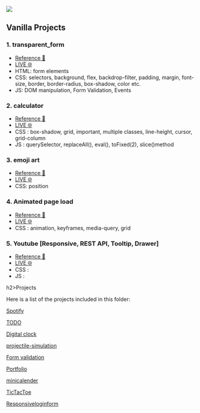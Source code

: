 

![](https://www.codingnepalweb.com/wp-content/uploads/2022/09/10-best-beginner-to-intermediate-js-projec-fix.jpg)

## Vanilla Projects

### 1. transparent_form

- [Reference 🎨](https://roopaish.github.io/CSS-RoadMap/Transparent%20Login%20Form/)
- [LIVE 🌐](https://apsarabiswokarma.github.io/WebDevelopment-Roadmap/vanilla/transparent_form)
- HTML: form elements
- CSS: selectors, background, flex, backdrop-filter, padding, margin, font-size, border, border-radius, box-shadow, color etc.
- JS: DOM manipulation, Form Validation, Events

### 2. calculator

- [Reference 🎨](https://www.figma.com/community/file/984658356416751911)
- [LIVE 🌐](https://apsarabiswokarma.github.io/WebDevelopment-Roadmap/vanilla/calculator)
- CSS : box-shadow, grid, important, multiple classes, line-height, cursor, grid-column
- JS : querySelector, replaceAll(), eval(), toFixed(2), slice()method

### 3. emoji art

- [Reference 🎨](https://roopaish.github.io/CSS-RoadMap/CSS%20Only%20Emoji%20Art/)
- [LIVE 🌐](https://apsarabiswokarma.github.io/WebDevelopment-Roadmap/vanilla/css-emoji)
- CSS: position

### 4. Animated page load

- [Reference 🎨](https://roopaish.github.io/CSS-RoadMap/Animated%20Page%20Load/)
- [LIVE 🌐](https://apsarabiswokarma.github.io/WebDevelopment-Roadmap/vanilla/page-animation)
- CSS : animation, keyframes, media-query, grid

### 5. Youtube [Responsive, REST API, Tooltip, Drawer]

- [Reference 🎨](<https://www.figma.com/file/6JyLA1l1DTup2L4YHold1e/YouTube---Redesign-homepage-(Community)?type=design&node-id=0-1&t=kOtpu9vWz5oDOjbO-0>)
- [LIVE 🌐](https://apsarabiswokarma.github.io/WebDevelopment-Roadmap/vanilla/youtube)
- CSS :
- JS :


h2>Projects</h2>

Here is a list of the projects included in this folder:

[Spotify](https://apsarabiswokarma.github.io/WebDevelopment-Roadmap//spotify)

[TODO](https://apsarabiswokarma.github.io/WebDevelopment-Roadmap//TodoList)

[Digital clock](https://apsarabiswokarma.github.io/WebDevelopment-Roadmap/clock)

[projectile-simulation](https://apsarabiswokarma.github.io/WebDevelopment-Roadmap//Projectile-simulation)

[Form validation](https://apsarabiswokarma.github.io/WebDevelopment-Roadmap//formValidation)

[Portfolio](https://apsarabiswokarma.github.io/WebDevelopment-Roadmap//portfolio)

[minicalender](https://apsarabiswokarma.github.io/WebDevelopment-Roadmap//miniCalender)

[TicTacToe](https://apsarabiswokarma.github.io/WebDevelopment-Roadmap//tictactoe)

[Responsiveloginform](https://apsarabiswokarma.github.io/WebDevelopment-Roadmap//basic%20of%20form)


